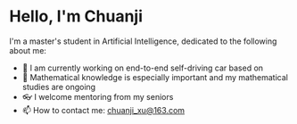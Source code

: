 # Hello, I'm Chuanji

I'm a master's student in Artificial Intelligence, dedicated to the following about me:

- 🚗 I am currently working on end-to-end self-driving car based on
- 🌱 Mathematical knowledge is especially important and my mathematical studies are ongoing
- 👓 I welcome mentoring from my seniors
- 📫 How to contact me: chuanji_xu@163.com
